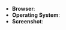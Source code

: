 * **Browser**:
* **Operating System**:
* **Screenshot**:

<!--
Please make sure you checked that your issue wasn't already addressed.
If the issue persists, please help us identifying the cause by providing the above details.
-->
